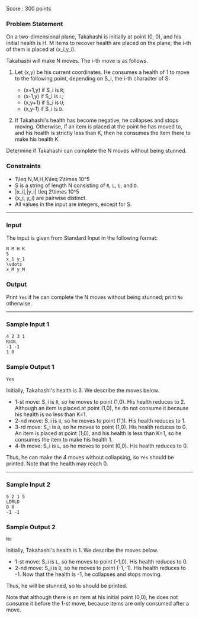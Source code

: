 Score : 300 points

### Problem Statement

On a two-dimensional plane, Takahashi is initially at point (0, 0), and his initial health is H. M items to recover health are placed on the plane; the i-th of them is placed at (x\_i,y\_i).

Takahashi will make N moves. The i-th move is as follows.

1. Let (x,y) be his current coordinates. He consumes a health of 1 to move to the following point, depending on S\_i, the i-th character of S:

   * (x+1,y) if S\_i is `R`;
   * (x-1,y) if S\_i is `L`;
   * (x,y+1) if S\_i is `U`;
   * (x,y-1) if S\_i is `D`.
2. If Takahashi's health has become negative, he collapses and stops moving. Otherwise, if an item is placed at the point he has moved to, and his health is strictly less than K, then he consumes the item there to make his health K.

Determine if Takahashi can complete the N moves without being stunned.

### Constraints

* 1\leq N,M,H,K\leq 2\times 10^5
* S is a string of length N consisting of `R`, `L`, `U`, and `D`.
* |x\_i|,|y\_i| \leq 2\times 10^5
* (x\_i, y\_i) are pairwise distinct.
* All values in the input are integers, except for S.

---

### Input

The input is given from Standard Input in the following format:

```
N M H K
S
x_1 y_1
\vdots
x_M y_M
```

### Output

Print `Yes` if he can complete the N moves without being stunned; print `No` otherwise.

---

### Sample Input 1

```
4 2 3 1
RUDL
-1 -1
1 0
```

### Sample Output 1

```
Yes
```

Initially, Takahashi's health is 3. We describe the moves below.

* 1-st move: S\_i is `R`, so he moves to point (1,0). His health reduces to 2. Although an item is placed at point (1,0), he do not consume it because his health is no less than K=1.
* 2-nd move: S\_i is `U`, so he moves to point (1,1). His health reduces to 1.
* 3-rd move: S\_i is `D`, so he moves to point (1,0). His health reduces to 0. An item is placed at point (1,0), and his health is less than K=1, so he consumes the item to make his health 1.
* 4-th move: S\_i is `L`, so he moves to point (0,0). His health reduces to 0.

Thus, he can make the 4 moves without collapsing, so `Yes` should be printed. Note that the health may reach 0.

---

### Sample Input 2

```
5 2 1 5
LDRLD
0 0
-1 -1
```

### Sample Output 2

```
No
```

Initially, Takahashi's health is 1. We describe the moves below.

* 1-st move: S\_i is `L`, so he moves to point (-1,0). His health reduces to 0.
* 2-nd move: S\_i is `D`, so he moves to point (-1,-1). His health reduces to -1. Now that the health is -1, he collapses and stops moving.

Thus, he will be stunned, so `No` should be printed.

Note that although there is an item at his initial point (0,0), he does not consume it before the 1-st move, because items are only consumed after a move.